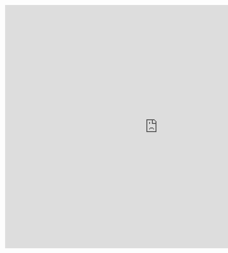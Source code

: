 


<iframe width="1000" height="800" src="https://www.flightaware.com/live/flight/BEL455" title="The Uncomfortable Truth of Life" frameborder="0" allow="accelerometer; autoplay; clipboard-write; encrypted-media; gyroscope; picture-in-picture; web-share" referrerpolicy="strict-origin-when-cross-origin" allowfullscreen></iframe>

